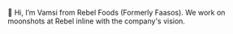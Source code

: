 👋 Hi, I’m Vamsi from Rebel Foods (Formerly Faasos).
We work on moonshots at Rebel inline with the company's vision.
